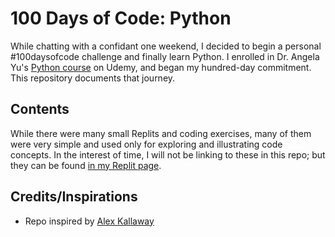 # 100 Days of Code: Python
While chatting with a confidant one weekend, I decided to begin a personal #100daysofcode challenge and finally learn Python. I enrolled in Dr. Angela Yu's [Python course](https://www.udemy.com/course/100-days-of-code/) on Udemy, and began my hundred-day commitment. This repository documents that journey.

## Contents
While there were many small Replits and coding exercises, many of them were very simple and used only for exploring and illustrating code concepts. In the interest of time, I will not be linking to these in this repo; but they can be found [in my Replit page]().

## Credits/Inspirations
<!-- Credit your inspirations and support here. -->
- Repo inspired by [Alex Kallaway](https://github.com/kallaway/100-days-of-code)
